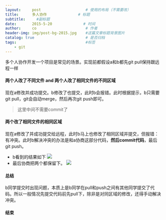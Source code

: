 ```yaml
---
layout:     post                    # 使用的布局（不需要改）
title:      多人协作              # 标题 
subtitle:     #副标题
date:       2015-5-20              # 时间
author:     co                      # 作者
header-img: img/post-bg-2015.jpg    #这篇文章标题背景图片
catalog: true                       # 是否归档
tags:                               #标签
    - git
---
```


多个人协作开发一个项目是常见的场景。实现前都假设a和b都先git pull保持跟远程一样
#### 两个人改了不同文件 and 两个人改了相同文件的不同区域
现在a修改并成功提交。b修改了也提交，此时b会报错。此时根据提示，b只需要git pull，git会自动merge，然后再次git push即可。
> 这里中间不需要commit了

#### 两个改了相同文件的相同区域
现在a修改了并成功提交给远程，此时b马上也修改了相同区域并提交，但报错：有冲突。此时b解决冲突的办法是和a协商这部分代码，**然后commit代码**，最后git push。
- b看到的结果如下
![](https://gitee.com/whatplane/resource/raw/master/img/xx_20190527172251.png)
- 最后协商把两个都保留下。
![](https://gitee.com/whatplane/resource/raw/master/img/xx_20190527172402.png)


#### 总结
b同学提交时出现问题，本质上是b同学在pull和push之间有其他同学提交了代码。所以一般情况先提交代码前先pull下，除非是对同区域的修改，还得手动解决冲突。
#### 结束